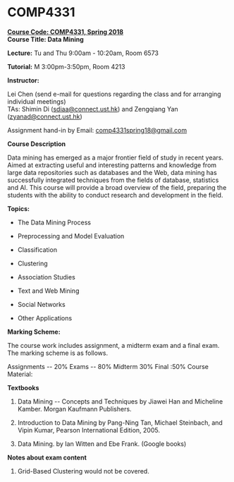 # COMP4331

__[Course Code: COMP4331, Spring 2018](https://course.cse.ust.hk/comp4331/index.html)__ \
__Course Title:  Data Mining__

__Lecture:__ Tu and Thu 9:00am - 10:20am, Room 6573

__Tutorial:__ M 3:00pm-3:50pm, Room 4213

__Instructor:__

Lei Chen (send e-mail for questions regarding the class and for arranging individual meetings) \
TAs: Shimin Di (sdiaa@connect.ust.hk) and Zengqiang Yan (zyanad@connect.ust.hk)

Assignment hand-in by Email: comp4331spring18@gmail.com

 
__Course Description__

Data mining has emerged as a major frontier field of study in recent years.  Aimed at extracting useful and interesting patterns and knowledge from large data repositories such as databases and the Web, data mining has successfully integrated techniques from the fields of database, statistics and AI. This course will provide a broad overview of the field, preparing the students with the ability to conduct research and development in the field. 

__Topics:__

* The Data Mining Process

* Preprocessing and Model Evaluation

* Classification

* Clustering

* Association Studies

* Text and Web Mining

* Social Networks

* Other Applications

__Marking Scheme:__ 

The course work includes assignment, a midterm exam and a final exam.  The marking scheme is as follows.

Assignments -- 20%
Exams -- 80%
Midterm 30%
Final :50%
Course Material:

__Textbooks__

1.    Data Mining -- Concepts and Techniques by Jiawei Han and Micheline Kamber. Morgan Kaufmann Publishers.

2.   Introduction to Data Mining by Pang-Ning Tan, Michael Steinbach, and Vipin Kumar, Pearson International Edition, 2005.

3.    Data Mining.  by Ian Witten and Ebe Frank. (Google books)

__Notes about exam content__
1.    Grid-Based Clustering would not be covered.
